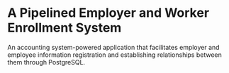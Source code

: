 # A Pipelined Employer and Worker Enrollment System
An accounting system-powered application that facilitates employer and employee information registration
and establishing relationships between them through PostgreSQL.

